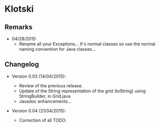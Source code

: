 Klotski
=======

## Remarks

- 04/28/2015:
    - Rename all your Exceptions… It's normal classes so use the normal naming convention for Java classes…

## Changelog

- Version 0.03 (14/04/2015):
    - Review of the previous release.
    - Update of the String representation of the grid (toString) using StringBuilder, in Grid.java
    - Javadoc enhancements…

- Version 0.04 (21/04/2015):
	- Correction of all TODO.
